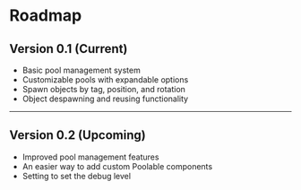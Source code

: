 ﻿# Roadmap

## Version 0.1 (Current)
- Basic pool management system
- Customizable pools with expandable options
- Spawn objects by tag, position, and rotation
- Object despawning and reusing functionality
---
## Version 0.2 (Upcoming)
- Improved pool management features
- An easier way to add custom Poolable components
- Setting to set the debug level